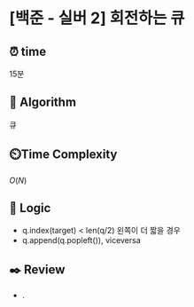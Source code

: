 # [백준 - 실버 2] 회전하는 큐
 
## ⏰  **time**
15분

## :pushpin: **Algorithm**
큐 

## ⏲️**Time Complexity**
$O(N)$

## :round_pushpin: **Logic**
- q.index(target) < len(q/2) 왼쪽이 더 짧을 경우
- q.append(q.popleft()), viceversa

## :black_nib: **Review**
- .
